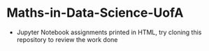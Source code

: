 # Maths-in-Data-Science-UofA

- Jupyter Notebook assignments printed in HTML, try cloning this repository to review the work done
